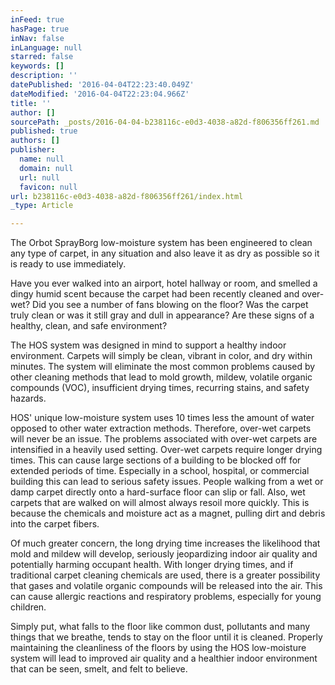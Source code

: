 ```yaml
---
inFeed: true
hasPage: true
inNav: false
inLanguage: null
starred: false
keywords: []
description: ''
datePublished: '2016-04-04T22:23:40.049Z'
dateModified: '2016-04-04T22:23:04.966Z'
title: ''
author: []
sourcePath: _posts/2016-04-04-b238116c-e0d3-4038-a82d-f806356ff261.md
published: true
authors: []
publisher:
  name: null
  domain: null
  url: null
  favicon: null
url: b238116c-e0d3-4038-a82d-f806356ff261/index.html
_type: Article

---
```

The Orbot SprayBorg low-moisture system has been engineered to clean 
any type of carpet, in any situation and also leave it as dry as 
possible so it is ready to use immediately.

Have you ever walked into an airport, hotel hallway or room, and 
smelled a dingy humid scent because the carpet had been recently cleaned
and over-wet? Did you see a number of fans blowing on the floor? Was 
the carpet truly clean or was it still gray and dull in appearance? Are 
these signs of a healthy, clean, and safe environment?

The HOS system was designed in mind to support a healthy indoor 
environment. Carpets will simply be clean, vibrant in color, and dry 
within minutes. The system will eliminate the most common problems 
caused by other cleaning methods that lead to mold growth, mildew, 
volatile organic compounds (VOC), insufficient drying times, recurring 
stains, and safety hazards.

HOS' unique low-moisture system uses 10 times less the amount of 
water opposed to other water extraction methods. Therefore, over-wet 
carpets will never be an issue. The problems associated with over-wet 
carpets are intensified in a heavily used setting. Over-wet carpets 
require longer drying times. This can cause large sections of a building
to be blocked off for extended periods of time. Especially in a school,
hospital, or commercial building this can lead to serious safety 
issues. People walking from a wet or damp carpet directly onto a 
hard-surface floor can slip or fall. Also, wet carpets that are walked 
on will almost always resoil more quickly. This is because the chemicals
and moisture act as a magnet, pulling dirt and debris into the carpet 
fibers.

Of much greater concern, the long drying time increases the 
likelihood that mold and mildew will develop, seriously jeopardizing 
indoor air quality and potentially harming occupant health. With longer 
drying times, and if traditional carpet cleaning chemicals are used, 
there is a greater possibility that gases and volatile organic compounds
will be released into the air. This can cause allergic reactions and 
respiratory problems, especially for young children.

Simply put, what falls to the floor like common dust, pollutants and 
many things that we breathe, tends to stay on the floor until it is 
cleaned. Properly maintaining the cleanliness of the floors by using the
HOS low-moisture system will lead to improved air quality and a 
healthier indoor environment that can be seen, smelt, and felt to 
believe.